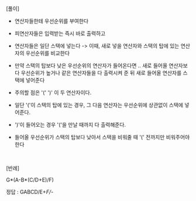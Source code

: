 [풀이]

- 연산자들한테 우선순위를 부여한다

- 피연산자들은 입력받는 즉시 바로 출력하고

- 연산자들은 일단 스택에 넣는다 -> 이때, 새로 넣을 연산자와 스택의 탑에 있는 연산자의 우선순위를 비교한다

- 만약 스택의 탑보다 낮은 우선순위의 연산자가 들어온다면 .. 새로 들어올 연산자보다 우선순위가 높거나 같은 연산자들을 다 출력시켜 준 뒤 새로 들어올 연산자를 스택에 넣어준다

- 주의할 점은 '(' ')' 이 두 연산자이다.

- 일단 '('이 스택의 탑에 있는 경우, 그 다음 연산자는 우선순위에 상관없이 스택에 넣어준다.

- ')'이 들어오는 경우 '('을 만날 때까지 다 출력해준다.

- 들어올 우선순위가 스택의 탑보다 낮아서 스택을 비워줄 때 '(' 전까지만 비워주어야 한다

</br>


[반례]

G*(A-B*(C/D+E)/F)

정답 : GABCD/E+*F/-*